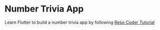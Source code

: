 # Number Trivia App

Learn Flutter to build a number trivia app by following [Reso Coder Tutorial](https://youtu.be/dc3B_mMrZ-Q)